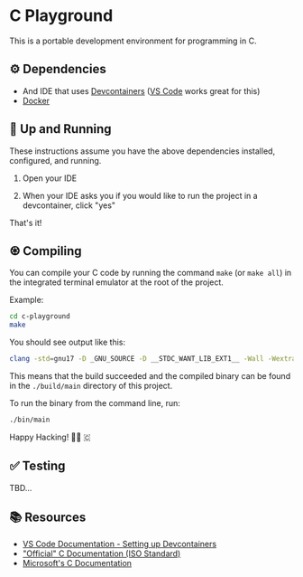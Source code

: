 # C Playground

This is a portable development environment for programming in C.

## ⚙️ Dependencies

-   And IDE that uses [Devcontainers](https://containers.dev/) ([VS Code](https://code.visualstudio.com/) works great for this)
-   [Docker](https://www.docker.com/)

## 🔧 Up and Running

These instructions assume you have the above dependencies installed, configured, and running.

1.  Open your IDE

2.  When your IDE asks you if you would like to run the project in a devcontainer, click "yes"

That's it!

## ♼ Compiling

You can compile your C code by running the command `make` (or `make all`) in the integrated terminal emulator at the
root of the project.

Example:

```sh
cd c-playground
make
```

You should see output like this:

```sh
clang -std=gnu17 -D _GNU_SOURCE -D __STDC_WANT_LIB_EXT1__ -Wall -Wextra -pedantic -lm -o bin/main  build/src/main.o
```

This means that the build succeeded and the compiled binary can be found in the `./build/main` directory of this
project.

To run the binary from the command line, run:

```sh
./bin/main
```

Happy Hacking! 🧑‍💻 🇨

## ✅ Testing

TBD...

## 📚 Resources

-   [VS Code Documentation - Setting up Devcontainers](https://code.visualstudio.com/docs/devcontainers/containers)
-   ["Official" C Documentation (ISO Standard)](https://www.iso.org/standard/82075.html)
-   [Microsoft's C Documentation](https://learn.microsoft.com/en-us/cpp/c-language/?view=msvc-170)
